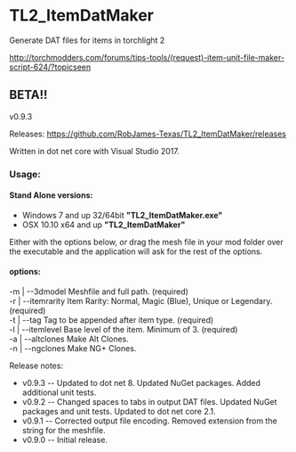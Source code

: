 # TL2_ItemDatMaker

Generate DAT files for items in torchlight 2

http://torchmodders.com/forums/tips-tools/(request)-item-unit-file-maker-script-624/?topicseen

## BETA!!

v0.9.3

Releases: https://github.com/RobJames-Texas/TL2_ItemDatMaker/releases

Written in dot net core with Visual Studio 2017.

### Usage:

#### Stand Alone versions:

* Windows 7 and up 32/64bit **"TL2_ItemDatMaker.exe"**
* OSX 10.10 x64 and up **"TL2_ItemDatMaker"**

Either with the options below, *or* drag the mesh file in your mod folder over the executable and the application will ask for the rest of the options.

#### options:

-m | --3dmodel          Meshfile and full path. (required)  
-r | --itemrarity       Item Rarity: Normal, Magic (Blue), Unique or Legendary. (required)  
-t | --tag              Tag to be appended after item type. (required)  
-l | --itemlevel        Base level of the item. Minimum of 3. (required)  
-a | --altclones        Make Alt Clones.  
-n | --ngclones         Make NG+ Clones.

Release notes:

* v0.9.3 -- Updated to dot net 8. Updated NuGet packages. Added additional unit tests.
* v0.9.2 -- Changed spaces to tabs in output DAT files. Updated NuGet packages and unit tests. Updated to dot net core 2.1.
* v0.9.1 -- Corrected output file encoding. Removed extension from the string for the meshfile.
* v0.9.0 -- Initial release.